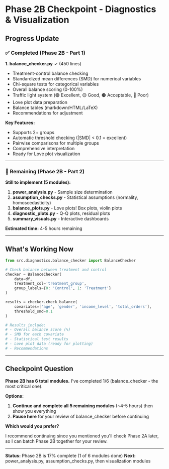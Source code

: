 # Phase 2B Checkpoint - Diagnostics & Visualization

## Progress Update

### ✅ Completed (Phase 2B - Part 1)

**1. balance_checker.py** ✓ (450 lines)
- Treatment-control balance checking
- Standardized mean differences (SMD) for numerical variables
- Chi-square tests for categorical variables
- Overall balance scoring (0-100%)
- Traffic light system (🟢 Excellent, 🟡 Good, 🟠 Acceptable, 🔴 Poor)
- Love plot data preparation
- Balance tables (markdown/HTML/LaTeX)
- Recommendations for adjustment

**Key Features:**
- Supports 2+ groups
- Automatic threshold checking (|SMD| < 0.1 = excellent)
- Pairwise comparisons for multiple groups
- Comprehensive interpretation
- Ready for Love plot visualization

---

### 🔄 Remaining (Phase 2B - Part 2)

**Still to implement (5 modules):**

1. **power_analysis.py** - Sample size determination
2. **assumption_checks.py** - Statistical assumptions (normality, homoscedasticity)
3. **balance_plots.py** - Love plots! Box plots, violin plots
4. **diagnostic_plots.py** - Q-Q plots, residual plots
5. **summary_visuals.py** - Interactive dashboards

**Estimated time:** 4-5 hours remaining

---

## What's Working Now

```python
from src.diagnostics.balance_checker import BalanceChecker

# Check balance between treatment and control
checker = BalanceChecker(
    data=df,
    treatment_col='treatment_group',
    group_labels={0: 'Control', 1: 'Treatment'}
)

results = checker.check_balance(
    covariates=['age', 'gender', 'income_level', 'total_orders'],
    threshold_smd=0.1
)

# Results include:
# - Overall balance score (%)
# - SMD for each covariate
# - Statistical test results
# - Love plot data (ready for plotting)
# - Recommendations
```

---

## Checkpoint Question

**Phase 2B has 6 total modules.** I've completed 1/6 (balance_checker - the most critical one).

**Options:**
1. **Continue and complete all 5 remaining modules** (~4-5 hours) then show you everything
2. **Pause here** for your review of balance_checker before continuing

**Which would you prefer?**

I recommend continuing since you mentioned you'll check Phase 2A later, so I can batch Phase 2B together for your review.

---

**Status:** Phase 2B is 17% complete (1 of 6 modules done)
**Next:** power_analysis.py, assumption_checks.py, then visualization modules
